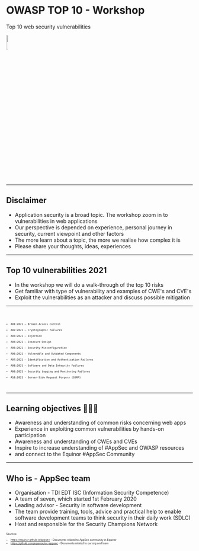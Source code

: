 <!-- .slide: data-background-image="./content/images/appsec-icon.svg" data-background-size="15%" data-background-position="right 2% top 2%"-->

# OWASP TOP 10 - Workshop

Top 10 web security vulnerabilities

<img src="./content/images/owasp-logo-white.svg" width="10%" height="auto" display="block" margin-left="auto" margin-right="auto">

---
## Disclaimer

- Application security is a broad topic. The workshop zoom in to vulnerabilities in web 
applications<!-- .element: style="font-size:0.9em"-->
- Our perspective is depended on experience, personal journey in security, current
viewpoint and other factors<!-- .element: style="font-size:0.9em"-->
- The more learn about a topic, the more we realise how complex it is<!-- .element: style="font-size:0.9em"-->
- Please share your thoughts, ideas, experiences<!-- .element: style="font-size:0.9em"-->

---
<!-- .slide: data-background-image="../resources/images/top10logo.png" data-background-size="20%" data-background-position="right 2% top 2%"-->
## Top 10 vulnerabilities 2021

- In the workshop we will do a walk-through of the top 10 risks<!-- .element: style="font-size:0.9em"-->
- Get familiar with type of vulnerability and examples of CWE's and CVE's<!-- .element: style="font-size:0.9em"-->
- Exploit the vulnerabilities as an attacker and discuss possible mitigation<!-- .element: style="font-size:0.9em"-->

<hr>

<code style="text-align:left; font-size:0.5em">

- A01:2021 – Broken Access Control
- A02:2021 – Cryptographic Failures
- A03:2021 – Injection
- A04:2021 – Insecure Design
- A05:2021 – Security Misconfiguration
- A06:2021 – Vulnerable and Outdated Components
- A07:2021 – Identification and Authentication Failures
- A08:2021 – Software and Data Integrity Failures
- A09:2021 – Security Logging and Monitoring Failures
- A10:2021 - Server-Side Request Forgery (SSRF)

</code>

---
## Learning objectives 👩🏽‍🏫

- Awareness and understanding of common risks concerning web apps<!-- .element: style="font-size:0.9em"-->
- Experience in exploiting common vulnerabilities by hands-on participation<!-- .element: style="font-size:0.9em"-->
- Awareness and understanding of CWEs and CVEs<!-- .element: style="font-size:0.9em"-->
- Inspire to increase understanding of #AppSec and OWASP resources<!-- .element: style="font-size:0.9em"-->
- and connect to the Equinor #AppSec Community<!-- .element: style="font-size:0.9em"-->

---
## Who is - AppSec team

- Organisation - TDI EDT ISC (Information Security Competence)
- A team of seven, which started 1st February 2020
- Leading advisor - Security in software development
- The team provide training, tools, advice and practical help to enable software
development teams to think security in their daily work (SDLC)
- Host and responsible for the Security Champions Network

<div style="text-align:left; font-size:0.5em;">

Sources:

- https://equinor.github.io/appsec - Documents related to AppSec community in Equinor
- https://github.com/equinor/isc-appsec - Documents related to our org and team

</div>
